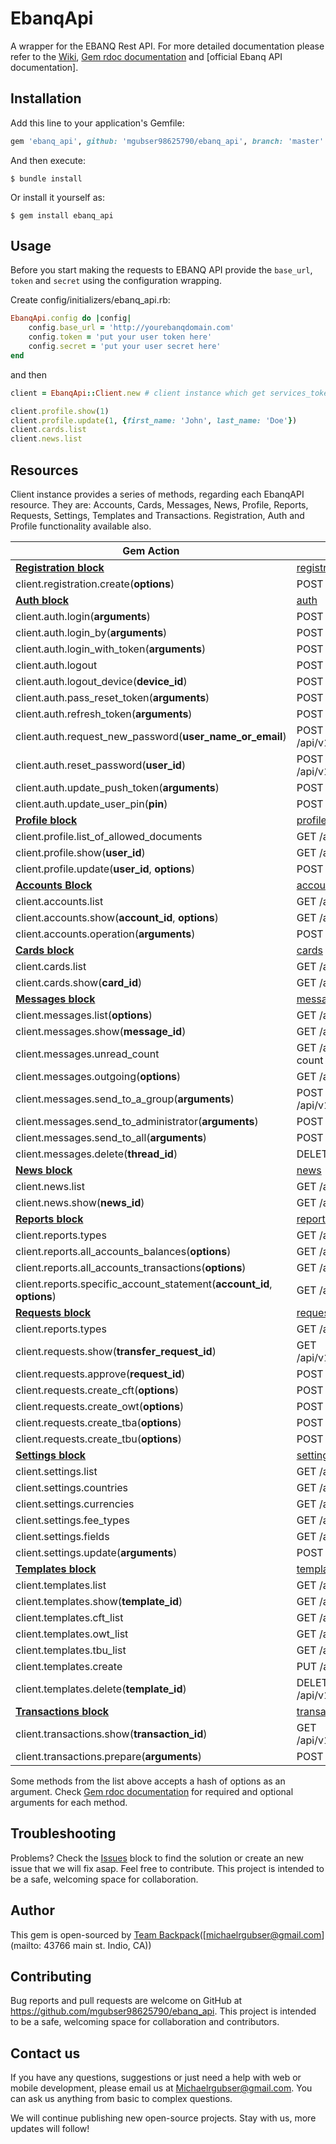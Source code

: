 # EbanqApi

A wrapper for the EBANQ Rest API. For more detailed documentation please refer to the [Wiki](https://github.com/mgubser98625790/ebanq_api/wiki), 
[Gem rdoc documentation](https://mgubser98625790.github.io/ebanq_api/) and [official Ebanq API documentation].

## Installation

Add this line to your application's Gemfile:

```ruby
gem 'ebanq_api', github: 'mgubser98625790/ebanq_api', branch: 'master'
```

And then execute:

    $ bundle install

Or install it yourself as:

    $ gem install ebanq_api
    
## Usage

Before you start making the requests to EBANQ API provide the `base_url`, `token` and `secret` using the configuration
wrapping. 

Create config/initializers/ebanq_api.rb:

```ruby
EbanqApi.config do |config|
    config.base_url = 'http://yourebanqdomain.com'
    config.token = 'put your user token here'
    config.secret = 'put your user secret here'
end
```
 and then 

```ruby
client = EbanqApi::Client.new # client instance which get services_token and use it in all requests

client.profile.show(1)
client.profile.update(1, {first_name: 'John', last_name: 'Doe'})
client.cards.list
client.news.list
```

## Resources

Client instance provides a series of methods, regarding each EbanqAPI resource. 
They are: Accounts, Cards, Messages, News, Profile, Reports, 
Requests, Settings, Templates and Transactions.
Registration, Auth and Profile functionality available also.

 |  Gem Action  |  API Endpoint  | 
 | -------- | ----- | 
 |  **[Registration block](https://mgubser98625790.github.io/ebanq_api/EbanqApi/Registration)** | [registration](https://ebanqapi.docs.apiary.io/#reference/registration/post) | 
 |  client.registration.create(**options**) | POST /api/v1/registration/create | 
 |  **[Auth block](https://mgubser98625790.github.io/ebanq_api/EbanqApi/Auth)** | [auth](https://ebanqapi.docs.apiary.io/#reference/auth/post) | 
 |  client.auth.login(**arguments**) | POST /api/v1/auth/login | 
 |  client.auth.login_by(**arguments**) | POST /api/v1/auth/login_pin | 
 |  client.auth.login_with_token(**arguments**) | POST /api/v1/auth/login_token | 
 |  client.auth.logout | POST /api/v1/auth/logout | 
 |  client.auth.logout_device(**device_id**) | POST /api/v1/auth/logout_device | 
 |  client.auth.pass_reset_token(**arguments**) | POST /api/v1/auth/user_pass_reset | 
 |  client.auth.refresh_token(**arguments**) | POST /api/v1/auth/token | 
 |  client.auth.request_new_password(**user_name_or_email**) | POST /api/v1/auth/request_new_password | 
 |  client.auth.reset_password(**user_id**) | POST /api/v1/auth/uid/password_reset | 
 |  client.auth.update_push_token(**arguments**) | POST /api/v1/auth/push_token | 
 |  client.auth.update_user_pin(**pin**) | POST /api/v1/auth/pin | 
 |  **[Profile block](https://mgubser98625790.github.io/ebanq_api/EbanqApi/Profile)** | [profile](https://ebanqapi.docs.apiary.io/#reference/profile/post) | 
 |  client.profile.list_of_allowed_documents | GET /api/v1/profile | 
 |  client.profile.show(**user_id**) | GET /api/v1/auth/**user_id** | 
 |  client.profile.update(**user_id**, **options**) | POST /api/v1/auth/**user_id** |
 |  **[Accounts Block](https://mgubser98625790.github.io/ebanq_api/EbanqApi/Accounts)** | [accounts](https://ebanqapi.docs.apiary.io/#reference/accounts/post) | 
 |  client.accounts.list | GET /api/v1/accounts | 
 |  client.accounts.show(**account_id**, **options**) | GET /api/v1/accounts/**account_id** | 
 |  client.accounts.operation(**arguments**) | POST /api/v1/accounts/operation |  
 |  **[Cards block](https://mgubser98625790.github.io/ebanq_api/EbanqApi/Cards)** | [cards](https://ebanqapi.docs.apiary.io/#reference/cards/post) | 
 |  client.cards.list | GET /api/v1/cards | 
 |  client.cards.show(**card_id**) | GET /api/v1/cards/**card_id** | 
 |  **[Messages block](https://agilie.github.io/ebanq_api/EbanqApi/Messages)** | [messages](https://ebanqapi.docs.apiary.io/#reference/messages/post) | 
 |  client.messages.list(**options**) | GET /api/v1/messages | 
 |  client.messages.show(**message_id**) | GET /api/v1/messages/**message_id** | 
 |  client.messages.unread_count | GET /api/v1/messages/unread-count | 
 |  client.messages.outgoing(**options**) | GET /api/v1/messages/outgoing | 
 |  client.messages.send_to_a_group(**arguments**) | POST /api/v1/messages/send/groups | 
 |  client.messages.send_to_administrator(**arguments**) | POST /api/v1/messages/send | 
 |  client.messages.send_to_all(**arguments**) | POST api/v1/messages/send/all | 
 |  client.messages.delete(**thread_id**) | DELETE /api/v1/messages/**thread_id** | 
 |  **[News block](https://mgubser98625790.github.io/ebanq_api/EbanqApi/News)** | [news](https://ebanqapi.docs.apiary.io/#reference/news/post) | 
 |  client.news.list | GET /api/v1/news | 
 |  client.news.show(**news_id**) | GET /api/v1/news/**news_id** | 
 |  **[Reports block](https://mgubser98625790.github.io/ebanq_api/EbanqApi/Reports)** | [reports](https://ebanqapi.docs.apiary.io/#reference/reports/post) | 
 |  client.reports.types | GET /api/v1/reports | 
 |  client.reports.all_accounts_balances(**options**) | GET /api/v1/reports/aab | 
 |  client.reports.all_accounts_transactions(**options**) | GET /api/v1/reports/aat | 
 |  client.reports.specific_account_statement(**account_id**, **options**) | GET /api/v1/reports/sas |
 |  **[Requests block](https://mgubser98625790.github.io/ebanq_api/EbanqApi/Requests.html)** | [requests](https://ebanqapi.docs.apiary.io/#reference/requests/post) | 
 |  client.reports.types | GET /api/v1/requests/ | 
 |  client.requests.show(**transfer_request_id**) | GET /api/v1/requests/**transfer_request_id** | 
 |  client.requests.approve(**request_id**) | POST /api/v1/requests/approve | 
 |  client.requests.create_cft(**options**) | POST /api/v1/requests/cft | 
 |  client.requests.create_owt(**options**) | POST /api/v1/requests/owt | 
 |  client.requests.create_tba(**options**) | POST /api/v1/requests/tba | 
 |  client.requests.create_tbu(**options**) | POST /api/v1/requests/tbu | 
 |  **[Settings block](https://agilie.github.io/ebanq_api/EbanqApi/Settings)** | [settings](https://ebanqapi.docs.apiary.io/#reference/settings/post) | 
 |  client.settings.list | GET /api/v1/settings | 
 |  client.settings.countries | GET /api/v1/settings/countries | 
 |  client.settings.currencies | GET /api/v1/settings/currencies | 
 |  client.settings.fee_types | GET /api/v1/settings/fee-types | 
 |  client.settings.fields | GET /api/v1/settings/fields | 
 |  client.settings.update(**arguments**) | POST /api/v1/settings/update | 
 |  **[Templates block](https://mgubser98625790.github.io/ebanq_api/EbanqApi/Templates)** | [templates](https://ebanqapi.docs.apiary.io/#reference/templates/post) | 
 |  client.templates.list | GET /api/v1/templates | 
 |  client.templates.show(**template_id**) | GET /api/v1/templates/**template_id** | 
 |  client.templates.cft_list | GET /api/v1/templates/cft | 
 |  client.templates.owt_list | GET /api/v1/templates/owt | 
 |  client.templates.tbu_list | GET /api/v1/templates/tbu | 
 |  client.templates.create | PUT /api/v1/templates | 
 |  client.templates.delete(**template_id**) | DELETE /api/v1/templates/**template_id** | 
 |  **[Transactions block](https://agilie.github.io/ebanq_api/EbanqApi/Transactions)** | [transactions](https://ebanqapi.docs.apiary.io/#reference/transactions/post) |  
 |  client.transactions.show(**transaction_id**) | GET /api/v1/transaction/**transaction_id** | 
 |  client.transactions.prepare(**arguments**) | POST /api/v1/transaction/prepare | 
 
 Some methods from the list above accepts a hash of options as an argument. 
 Check [Gem rdoc documentation](https://mgubser98625790.github.io/ebanq_api/) for required and optional arguments for each method.

## Troubleshooting

Problems? Check the [Issues](https://github.com/mgubser98625790/ebanq_api/issues) block to find 
the solution or create an new issue that we will fix asap. Feel free to contribute.
This project is intended to be a safe, welcoming space for collaboration.

## Author
This gem is open-sourced by [Team Backpack](https://www.michaelrgubser@gmail.com?utm_source=github&utm_medium=referral&utm_campaign=Git_Ruby&utm_term=ebanq_api)([michaelrgubser@gmail.com](mailto: 43766 main st. Indio, CA))

## Contributing

Bug reports and pull requests are welcome on GitHub at https://github.com/mgubser98625790/ebanq_api. This project is intended to be a safe, welcoming space for collaboration and contributors.

## Contact us
If you have any questions, suggestions or just need a help with web or mobile development, 
please email us at <Michaelrgubser@gmail.com>. You can ask us anything from basic to complex questions.

We will continue publishing new open-source projects. Stay with us, more updates will follow!

